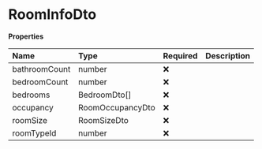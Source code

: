 # RoomInfoDto

**Properties**

| Name          | Type             | Required | Description |
| :------------ | :--------------- | :------- | :---------- |
| bathroomCount | number           | ❌       |             |
| bedroomCount  | number           | ❌       |             |
| bedrooms      | BedroomDto[]     | ❌       |             |
| occupancy     | RoomOccupancyDto | ❌       |             |
| roomSize      | RoomSizeDto      | ❌       |             |
| roomTypeId    | number           | ❌       |             |

<!-- This file was generated by liblab | https://liblab.com/ -->
